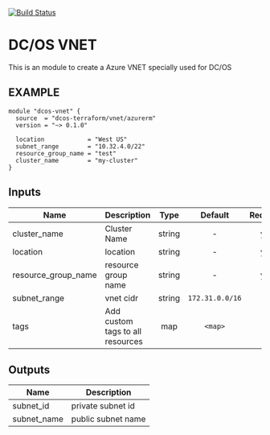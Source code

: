 [![Build Status](https://jenkins-terraform.mesosphere.com/service/dcos-terraform-jenkins/job/dcos-terraform/job/terraform-azurerm-vnet/job/master/badge/icon)](https://jenkins-terraform.mesosphere.com/service/dcos-terraform-jenkins/job/dcos-terraform/job/terraform-azurerm-vnet/job/master/)

DC/OS VNET
==========
This is an module to create a Azure VNET specially used for DC/OS

EXAMPLE
-------

```hcl
module "dcos-vnet" {
  source  = "dcos-terraform/vnet/azurerm"
  version = "~> 0.1.0"

  location            = "West US"
  subnet_range        = "10.32.4.0/22"
  resource_group_name = "test"
  cluster_name        = "my-cluster"
}
```


## Inputs

| Name | Description | Type | Default | Required |
|------|-------------|:----:|:-----:|:-----:|
| cluster_name | Cluster Name | string | - | yes |
| location | location | string | - | yes |
| resource_group_name | resource group name | string | - | yes |
| subnet_range | vnet cidr | string | `172.31.0.0/16` | no |
| tags | Add custom tags to all resources | map | `<map>` | no |

## Outputs

| Name | Description |
|------|-------------|
| subnet_id | private subnet id |
| subnet_name | public subnet name |


